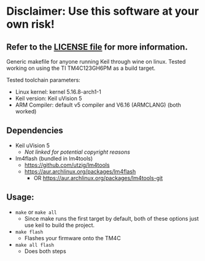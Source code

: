 # Disclaimer: Use this software at your own risk! 
## **Refer to the [LICENSE file](https://github.com/B1QUAD/keil-TM4C-Makefile/blob/main/LICENSE) for more information.**

Generic makefile for anyone running Keil through wine on linux. Tested working on using the TI TM4C123GH6PM as a build target.

Tested toolchain parameters:
- Linux kernel: kernel 5.16.8-arch1-1
- Keil version: Keil uVision 5
- ARM Compiler: default v5 compiler and V6.16 (ARMCLANG) (both worked)

## Dependencies
- Keil uVision 5
  - *Not linked for potential copyright reasons*
- lm4flash (bundled in lm4tools)
  - https://github.com/utzig/lm4tools
  - https://aur.archlinux.org/packages/lm4flash
    - OR https://aur.archlinux.org/packages/lm4tools-git

## Usage:
- `make` or `make all` 
  - Since make runs the first target by default, both of these options just use keil to build the project.
- `make flash`
  - Flashes your firmware onto the TM4C
- `make all flash`
  - Does both steps
